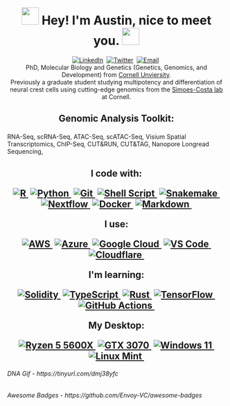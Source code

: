 <p>
<h1 align="center"> <a href = "https://tinyurl.com/dmj38yfc " ><img src= "https://user-images.githubusercontent.com/44502805/138891255-7361fc6b-00ca-4e79-8b98-34d701489cbd.gif" width="40" height="40" /></a><b> Hey! I'm Austin, nice to meet you. </b><a href = "https://tinyurl.com/dmj38yfc " ><img src= "https://user-images.githubusercontent.com/44502805/138891255-7361fc6b-00ca-4e79-8b98-34d701489cbd.gif" width="40" height="40" /></a>
</h1>
</p>

<p align="center">
<a href="https://www.linkedin.com/in/austin-s-hovland/"><img src="https://img.shields.io/badge/linkedin-%230077B5.svg?&style=for-the-badge&logo=linkedin&logoColor=white" alt="LinkedIn" /></a>&nbsp;
<a href="https://twitter.com/AustinHovland"><img src="https://img.shields.io/twitter/follow/AustinHovland?style=for-the-badge&logo=twitter&logoColor=Blue" alt="Twitter" /></a>&nbsp;
<a href="mailto:austinshovland@gmail.com"><img src="https://img.shields.io/badge/Gmail-D14836?style=for-the-badge&logo=gmail&logoColor=white" alt="Email" /></a>&nbsp;
    <br />
    PhD, Molecular Biology and Genetics (Genetics, Genomics, and Development) from <a href="https://gendev.cornell.edu/">Cornell Unviersity</a>. <br>
    Previously a graduate student studying multipotency and differentiation of neural crest cells using cutting-edge genomics from the <a href="https://mbg.cornell.edu/people/marcos-simoes-costa">Simoes-Costa lab</a> at Cornell. 
<br>
<h2 align="center">
    <p>Genomic Analysis Toolkit:</p>
    </h2>
    <p>RNA-Seq, scRNA-Seq, ATAC-Seq, scATAC-Seq, Visium Spatial Transcriptomics, ChIP-Seq, CUT&RUN, CUT&TAG, Nanopore Longread Sequencing, </p>
    <h2 align="center">
    <p>I code with:</p>
    <a href="#"><img src="https://img.shields.io/badge/r-%23276DC3.svg?style=for-the-badge&logo=r&logoColor=white" alt="R" />&nbsp;</a>
    <a href="#"><img src="https://img.shields.io/badge/python-3670A0?style=for-the-badge&logo=python&logoColor=ffdd54" alt="Python" />&nbsp;</a>
    <a href="#"><img src="https://img.shields.io/badge/GIT-E44C30?style=for-the-badge&logo=git&logoColor=white" alt="Git" />&nbsp;</a>
    <a href="#"><img src="https://img.shields.io/badge/shell_script-%23121011.svg?style=for-the-badge&logo=gnu-bash&logoColor=white" alt="Shell Script" />&nbsp;</a>
    <a href="#"><img src="https://img.shields.io/badge/snakemake-039475.svg?style=for-the-badge&logo=snakemake&logoColor=white" alt="Snakemake" />&nbsp;</a>
    <a href="#"><img src="https://img.shields.io/badge/nextflow-26af64.svg?style=for-the-badge&logo=nextflow&logoColor=white" alt="Nextflow" />&nbsp;</a>
    <a href="#"><img src="https://img.shields.io/badge/docker-%230db7ed.svg?style=for-the-badge&logo=docker&logoColor=white" alt="Docker" />&nbsp;</a>
    <a href="#"><img src="https://img.shields.io/badge/markdown-%23000000.svg?style=for-the-badge&logo=markdown&logoColor=white" alt="Markdown" />&nbsp;</a>
    <br />
    <p>I use: </p>
    <a href="#"><img src="https://img.shields.io/badge/Amazon_AWS-FF9900?style=for-the-badge&logo=amazon-aws&logoColor=white" alt="AWS" />&nbsp;</a>
    <a href="#"><img src="https://img.shields.io/badge/Microsoft_Azure-0089D6?style=for-the-badge&logo=microsoft-azure&logoColor=white" alt="Azure" />&nbsp;</a>
    <a href="#"><img src="https://img.shields.io/badge/Google_Cloud-4285F4?style=for-the-badge&logo=google-cloud&logoColor=white" alt="Google Cloud" />&nbsp;</a>
    <a href="#"><img src="https://img.shields.io/badge/Visual_Studio-5C2D91?style=for-the-badge&logo=visual%20studio&logoColor=white" alt="VS Code" />&nbsp;</a>
    <a href="#"><img src="https://img.shields.io/badge/Cloudflare-F38020?style=for-the-badge&logo=Cloudflare&logoColor=white" alt="Cloudflare" />&nbsp;</a> 
    <br />
    <p>I'm learning:</p>
    <a href="#"><img src="https://img.shields.io/badge/Solidity-%23363636.svg?style=for-the-badge&logo=solidity&logoColor=white" alt="Solidity" />&nbsp;</a>
    <a href="#"><img src="https://img.shields.io/badge/typescript-%23007ACC.svg?style=for-the-badge&logo=typescript&logoColor=white" alt="TypeScript" />&nbsp;</a>
    <a href="#"><img src="https://img.shields.io/badge/Rust-B94700.svg?style=for-the-badge&logo=rust&logoColor=white" alt="Rust" />&nbsp;</a>
    <a href="#"><img src="https://img.shields.io/badge/TensorFlow-FF6F00?style=for-the-badge&logo=tensorflow&logoColor=white" alt="TensorFlow" />&nbsp;</a>
    <a href="#"><img src="https://img.shields.io/badge/GitHub_Actions-2088FF?style=for-the-badge&logo=github-actions&logoColor=white" alt="GitHub Actions" />&nbsp;</a>
    <br />
    <p>My Desktop:</p>
    <a href="#"><img src="https://img.shields.io/badge/AMD-Ryzen_5_5600X-ED1C24?style=for-the-badge&logo=amd&logoColor=white" alt="Ryzen 5 5600X" />&nbsp;</a>
    <a href="#"><img src="https://img.shields.io/badge/NVIDIA-GTX3070-76B900?style=for-the-badge&logo=nvidia&logoColor=white" alt="GTX 3070" />&nbsp;</a>
    <a href="#"><img src="https://img.shields.io/badge/Windows-11-0078D6?style=for-the-badge&logo=windows&logoColor=white" alt="Windows 11" />&nbsp;</a>
    <a href="#"><img src="https://img.shields.io/badge/Linux_Mint-87CF3E?style=for-the-badge&logo=linux-mint&logoColor=white" alt="Linux Mint" />&nbsp;</a>
</h2>
<h6>DNA Gif - https://tinyurl.com/dmj38yfc</h6>
<h6>Awesome Badges - https://github.com/Envoy-VC/awesome-badges</h6>
